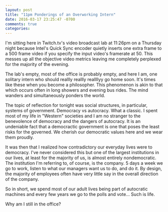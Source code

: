 ```yaml
---
layout: post
title: "11pm Ponderings of an Overworking Intern"
date: 2016-03-17 23:25:47 -0700
comments: true
categories: 
---
```


I'm sitting here in Twitch.tv's video broadcast lab at 11:26pm on a Thursday night because Intel's Quick Sync encoder quietly inserts one extra frame to a 500 frame video if you specify the input video's framerate at 50. This messes up all the objective video metrics leaving me completely perplexed for the majority of the evening.

The lab's empty, most of the office is probably empty, and here I am, one solitary intern who should reallly reallly reallllyy go home soon. It's times like these when you become a philosopher. This phenomenon is akin to that which occurs often in long showers and evening bus rides. The mind wanders and simultaneously ponders the world.

The topic of reflection for tonight was social structures, in particular, systems of government. Democracy vs autocracy. What a classic. I spent most of my life in "Western" societies and I am no stranger to the benevolence of democracy and the dangers of autocracy. It is an undeniable fact that a democractic government is one that poses the least risks for the governed. We cherish our democratic values here and we wear them proudly.

It was then that I realized how contradictory our everyday lives were to democracy. I've never considered this but one of the largest institutions in our lives, at least for the majority of us, is almost entirely nondemocratic. The institution I'm referring to, of course, is the company. 5 days a week we go to work, listen to what our managers want us to do, and do it. By design, the majority of employees often have very little say in the overall direction of the company.

So in short, we spend most of our adult lives being part of autocratic machines and every few years we go to the polls and vote... Such is life.

Why am I still in the office?